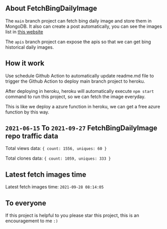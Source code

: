 ## About FetchBingDailyImage

The `main` branch project can fetch bing daily image and store them in MongoDB.
It also can create a post automatically, you can see the images list in [this website](https://oursalbum.netlify.app)

The `apis` branch project can expose the apis so that we can get bing historical daily images.

## How it work

Use schedule Github Action to automatically update readme.md file to trigger the Github Action to deploy main branch project to heroku.

After deploying in heroku, heroku will automatically execute `npm start` command to run this project, so we can fetch the image everyday.

This is like we deploy a azure function in heroku, we can get a free azure function by this way.

## `2021-06-15` To `2021-09-27` FetchBingDailyImage repo traffic data

Total views data: `{ count: 1556, uniques: 60 }`

Total clones data: `{ count: 1059, uniques: 333 }`

## Latest fetch images time

Latest fetch images time: `2021-09-28 08:14:05`

## To everyone

If this project is helpful to you please star this project, this is an encouragement to me `:)`



